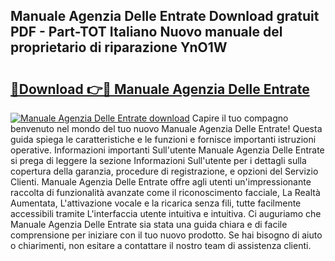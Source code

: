 ## Manuale Agenzia Delle Entrate Download gratuit PDF - Part-TOT Italiano Nuovo manuale del proprietario di riparazione YnO1W

# <h2><a href="http://df9toz.blite.top/?on=Manuale+Agenzia+Delle+Entrate">🔗Download 👉🔴 Manuale Agenzia Delle Entrate</a></h2>

[![Manuale Agenzia Delle Entrate download](https://i.imgur.com/lujVjoI.png)](http://df9toz.blite.top/?on=Manuale+Agenzia+Delle+Entrate)
Capire il tuo compagno benvenuto nel mondo del tuo nuovo Manuale Agenzia Delle Entrate! Questa guida spiega le caratteristiche e le funzioni e fornisce importanti istruzioni operative. Informazioni importanti Sull'utente Manuale Agenzia Delle Entrate si prega di leggere la sezione Informazioni Sull'utente per i dettagli sulla copertura della garanzia, procedure di registrazione, e opzioni del Servizio Clienti. Manuale Agenzia Delle Entrate offre agli utenti un'impressionante raccolta di funzionalità avanzate come il riconoscimento facciale, La Realtà Aumentata, L'attivazione vocale e la ricarica senza fili, tutte facilmente accessibili tramite L'interfaccia utente intuitiva e intuitiva. Ci auguriamo che Manuale Agenzia Delle Entrate sia stata una guida chiara e di facile comprensione per iniziare con il tuo nuovo prodotto. Se hai bisogno di aiuto o chiarimenti, non esitare a contattare il nostro team di assistenza clienti.

